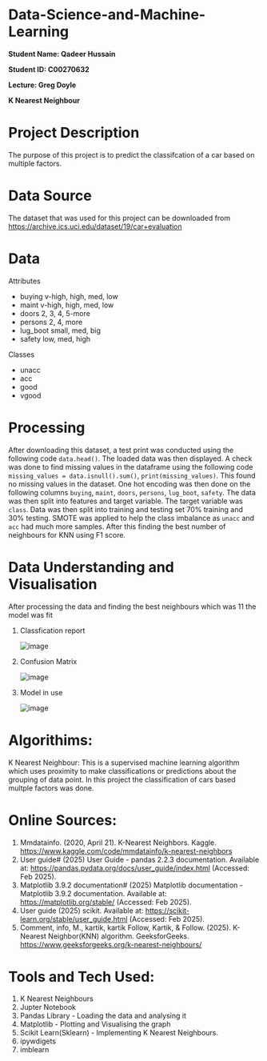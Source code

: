 # Data-Science-and-Machine-Learning

**Student Name: Qadeer Hussain**

**Student ID: C00270632**

**Lecture: Greg Doyle**

**K Nearest Neighbour**

# Project Description
The purpose of this project is to predict the classifcation of a car based on multiple factors.

# Data Source
The dataset that was used for this project can be downloaded from https://archive.ics.uci.edu/dataset/19/car+evaluation

# Data
Attributes
- buying       v-high, high, med, low
- maint        v-high, high, med, low
- doors        2, 3, 4, 5-more
- persons      2, 4, more
- lug_boot     small, med, big
- safety       low, med, high

Classes
- unacc
- acc
- good
- vgood

# Processing
After downloading this dataset, a test print was conducted using the following code ```data.head()```. The loaded data was then displayed. A check was done to find missing values in the dataframe using the following code ```missing_values = data.isnull().sum()```, ```print(missing_values)```. This found no missing values in the dataset. One hot encoding was then done on the following columns ```buying```,	```maint```,	```doors```,	```persons```, ```lug_boot```, ```safety```. The data was then split into features and target variable. The target variable was ```class```. Data was then split into training and testing set 70%  training and 30% testing. SMOTE was applied to help the class imbalance as ```unacc``` and ```acc``` had much more samples. After this finding the best number of neighbours for KNN using F1 score. 

# Data Understanding and Visualisation 
After processing the data and finding the best neighbours which was 11 the model was fit

1. Classfication report

   ![image](https://github.com/user-attachments/assets/2d9140ce-d940-47ac-9fc0-56d39123a562)

2. Confusion Matrix
   
   ![image](https://github.com/user-attachments/assets/1c24a5b2-b351-4330-bb71-39f87efa85f9)

3. Model in use

   ![image](https://github.com/user-attachments/assets/33a72fbd-431f-4c4e-8032-e67a479714df)

# Algorithims:
K Nearest Neighbour: This is a supervised machine learning algorithm which uses proximity to make classifications or predictions about the grouping of data point. In this project the classification of cars based multple factors was done.

# Online Sources:
1. Mmdatainfo. (2020, April 21). K-Nearest Neighbors. Kaggle. https://www.kaggle.com/code/mmdatainfo/k-nearest-neighbors
2. User guide# (2025) User Guide - pandas 2.2.3 documentation. Available at: https://pandas.pydata.org/docs/user_guide/index.html (Accessed: Feb 2025).
3. Matplotlib 3.9.2 documentation# (2025) Matplotlib documentation - Matplotlib 3.9.2 documentation. Available at: https://matplotlib.org/stable/ (Accessed: Feb 2025).
4. User guide (2025) scikit. Available at: https://scikit-learn.org/stable/user_guide.html (Accessed: Feb 2025).
5. Comment, info, M., kartik, kartik Follow, Kartik, & Follow. (2025). K-Nearest Neighbor(KNN) algorithm. GeeksforGeeks. https://www.geeksforgeeks.org/k-nearest-neighbours/ 

# Tools and Tech Used: 
1. K Nearest Neighbours
2. Jupter Notebook
3. Pandas Library - Loading the data and analysing it
4. Matplotlib - Plotting and Visualising the graph 
5. Scikit Learn(Sklearn) - Implementing K Nearest Neighbours.
6. ipywdigets
7. imblearn
